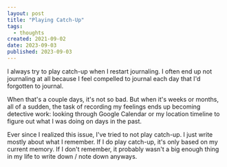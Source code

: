 ```yaml
---
layout: post
title: "Playing Catch-Up"
tags:
  - thoughts
created: 2021-09-02
date: 2023-09-03
published: 2023-09-03
---
```

I always try to play catch-up when I restart journaling. I often end up not journaling at all because I feel compelled to journal each day that I'd forgotten to journal.

When that's a couple days, it's not so bad. But when it's weeks or months, all of a sudden, the task of recording my feelings ends up becoming detective work: looking through Google Calendar or my location timeline to figure out what I was doing on days in the past.

Ever since I realized this issue, I've tried to not play catch-up. I just write mostly about what I remember. If I do play catch-up, it's only based on my current memory. If I don't remember, it probably wasn't a big enough thing in my life to write down / note down anyways.